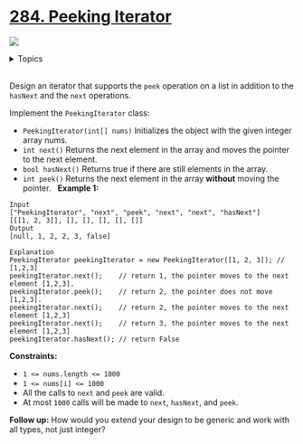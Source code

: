 # [284. Peeking Iterator](https://leetcode-cn.com/problems/peeking-iterator/)

![](https://img.shields.io/badge/Difficulty-Medium-F8AF40.svg)


<details>
<summary>Topics</summary>

* [`Array`](https://leetcode.com/tag/array/)
* [`Design`](https://leetcode.com/tag/design/)

</details>
<br />

Design an iterator that supports the `peek` operation on a list in addition to the `hasNext` and the `next` operations.

Implement the `PeekingIterator` class:

 + `PeekingIterator(int[] nums)` Initializes the object with the given integer array nums.
 + `int next()` Returns the next element in the array and moves the pointer to the next element.
 + `bool hasNext()` Returns true if there are still elements in the array.
 + `int peek()` Returns the next element in the array **without** moving the pointer.
 
**Example 1:**

```
Input
["PeekingIterator", "next", "peek", "next", "next", "hasNext"]
[[[1, 2, 3]], [], [], [], [], []]
Output
[null, 1, 2, 2, 3, false]

Explanation
PeekingIterator peekingIterator = new PeekingIterator([1, 2, 3]); // [1,2,3]
peekingIterator.next();    // return 1, the pointer moves to the next element [1,2,3].
peekingIterator.peek();    // return 2, the pointer does not move [1,2,3].
peekingIterator.next();    // return 2, the pointer moves to the next element [1,2,3]
peekingIterator.next();    // return 3, the pointer moves to the next element [1,2,3]
peekingIterator.hasNext(); // return False
```

**Constraints:**

 + `1 <= nums.length <= 1000`
 + `1 <= nums[i] <= 1000`
 + All the calls to `next` and `peek` are valid.
 + At most `1000` calls will be made to `next`, `hasNext`, and `peek`.
 

**Follow up:** How would you extend your design to be generic and work with all types, not just integer?
